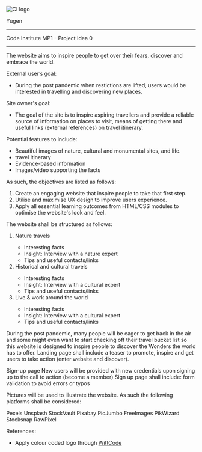 ![CI logo](https://codeinstitute.s3.amazonaws.com/fullstack/ci_logo_small.png)

Yūgen
<hr>
Code Institute MP1 - Project Idea 0 
<hr>
The website aims to inspire people to get over their fears, discover and embrace the world. 

External user’s goal:
- During the post pandemic when restictions are lifted, users would be interested in travelling and discovering new places. 

Site owner's goal:
- The goal of the site is to inspire aspiring travellers and provide a reliable source of information on places to visit, means of getting there and useful links (external references) on travel itinerary. 

Potential features to include:
- Beautiful images of nature, cultural and monumental sites, and life. 
- travel itinerary
- Evidence-based information
- Images/video supporting the facts

As such, the objectives are listed as follows:
<ol>
  <li>Create an engaging website that inspire people to take that first step.</li>
  <li>Utilise and maximise UX design to improve users experience.</li>
  <li>Apply all essential learning outcomes from HTML/CSS modules to optimise the website's look and feel.</li>
</ol>

The website shall be structured as follows:
<ol>
  <li>Nature travels</li>
    <ul>
      <li>Interesting facts</li>
      <li>Insight: Interview with a nature expert</li>
      <li>Tips and useful contacts/links</li>
    </ul>
  <li>Historical and cultural travels</li>
    <ul>
      <li>Interesting facts</li>
      <li>Insight: Interview with a cultural expert</li>
      <li>Tips and useful contacts/links</li>
    </ul>
  <li>Live & work around the world</li>
     <ul>
      <li>Interesting facts</li>
      <li>Insight: Interview with a cultural expert</li>
      <li>Tips and useful contacts/links</li>
    </ul>
</ol>

During the post pandemic, many people will be eager to get back in the air and some might even want to start checking off their travel bucket list so this website is designed to inspire people to discover the Wonders the world has to offer.
Landing page shall include a teaser to promote, inspire and get users to take action (enter website and discover).

Sign-up page
New users will be provided with new credentials upon signing up to the call to action (become a member)
Sign up page shall include: form validation to avoid errors or typos

Pictures will be used to illustrate the website. As such the following platforms shall be considered:

Pexels
Unsplash
StockVault
Pixabay
PicJumbo
FreeImages
PikWizard
Stocksnap
RawPixel

References:
- Apply colour coded logo through [WittCode](https://www.youtube.com/watch?v=5EJWYUwOe3E)
